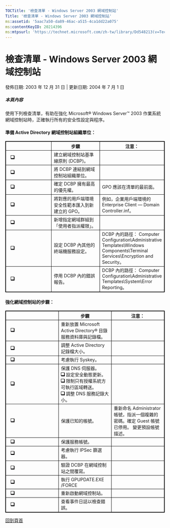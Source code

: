 ```yaml
---
TOCTitle: '檢查清單 - Windows Server 2003 網域控制站'
Title: '檢查清單 - Windows Server 2003 網域控制站'
ms:assetid: '5aac7a50-da89-46ac-a515-4ca1dd22a075'
ms:contentKeyID: 20214396
ms:mtpsurl: 'https://technet.microsoft.com/zh-tw/library/Dd548213(v=TechNet.10)'
---
```


檢查清單 - Windows Server 2003 網域控制站
=========================================

發佈日期: 2003 年 12 月 31 日 | 更新日期: 2004 年 7 月 1 日

##### 本頁內容

[](#ebaa)[](#ebaa)

使用下列檢查清單，有助在強化 Microsoft® Windows Server™ 2003 作業系統網域控制站時，正確執行所有的安全性設定與程序。

#### 準備 Active Directory 網域控制站組織單位：

 
<table style="border:1px solid black;">
<colgroup>
<col width="33%" />
<col width="33%" />
<col width="33%" />
</colgroup>
<thead>
<tr class="header">
<th style="border:1px solid black;" >  </th>
<th style="border:1px solid black;" >步驟</th>
<th style="border:1px solid black;" >注意：</th>
</tr>
</thead>
<tbody>
<tr class="odd">
<td style="border:1px solid black;"> 
<img src="images/Dd548213.mnp_checkbox(zh-tw,TechNet.10).gif" /></td>
<td style="border:1px solid black;">建立網域控制站基準線原則 (DCBP)。</td>
<td style="border:1px solid black;">  </td>
</tr>
<tr class="even">
<td style="border:1px solid black;"> 
<img src="images/Dd548213.mnp_checkbox(zh-tw,TechNet.10).gif" /></td>
<td style="border:1px solid black;">將 DCBP 連結到網域控制站組織單位。</td>
<td style="border:1px solid black;">  </td>
</tr>
<tr class="odd">
<td style="border:1px solid black;"> 
<img src="images/Dd548213.mnp_checkbox(zh-tw,TechNet.10).gif" /></td>
<td style="border:1px solid black;">確定 DCBP 擁有最高的優先權。</td>
<td style="border:1px solid black;">GPO 應該在清單的最前面。</td>
</tr>
<tr class="even">
<td style="border:1px solid black;"> 
<img src="images/Dd548213.mnp_checkbox(zh-tw,TechNet.10).gif" /></td>
<td style="border:1px solid black;">將對應的用戶端環境安全性範本匯入到新建立的 GPO。</td>
<td style="border:1px solid black;">例如，企業用戶端環境的 Enterprise Client — Domain Controller.inf。</td>
</tr>
<tr class="odd">
<td style="border:1px solid black;"> 
<img src="images/Dd548213.mnp_checkbox(zh-tw,TechNet.10).gif" /></td>
<td style="border:1px solid black;">新增指定網域群組到「使用者指派權限」。</td>
<td style="border:1px solid black;">  </td>
</tr>
<tr class="even">
<td style="border:1px solid black;"> 
<img src="images/Dd548213.mnp_checkbox(zh-tw,TechNet.10).gif" /></td>
<td style="border:1px solid black;">設定 DCBP 內其他的終端機服務設定。</td>
<td style="border:1px solid black;">DCBP 內的路徑： Computer Configuration\Administrative Templates\Windows Components\Terminal Services\Encryption and Security。</td>
</tr>
<tr class="odd">
<td style="border:1px solid black;"> 
<img src="images/Dd548213.mnp_checkbox(zh-tw,TechNet.10).gif" /></td>
<td style="border:1px solid black;">停用 DCBP 內的錯誤報告。</td>
<td style="border:1px solid black;">DCBP 內的路徑： Computer Configuration\Administrative Templates\System\Error Reporting。</td>
</tr>
</tbody>
</table>
  
#### 強化網域控制站的步驟：

 
<table style="border:1px solid black;">
<colgroup>
<col width="33%" />
<col width="33%" />
<col width="33%" />
</colgroup>
<thead>
<tr class="header">
<th style="border:1px solid black;" >  </th>
<th style="border:1px solid black;" >步驟</th>
<th style="border:1px solid black;" >注意：</th>
</tr>
</thead>
<tbody>
<tr class="odd">
<td style="border:1px solid black;"> 
<img src="images/Dd548213.mnp_checkbox(zh-tw,TechNet.10).gif" /></td>
<td style="border:1px solid black;">重新放置 Microsoft Active Directory® 目錄服務資料庫與記錄檔。</td>
<td style="border:1px solid black;">  </td>
</tr>
<tr class="even">
<td style="border:1px solid black;"> 
<img src="images/Dd548213.mnp_checkbox(zh-tw,TechNet.10).gif" /></td>
<td style="border:1px solid black;">調整 Active Directory 記錄檔大小。</td>
<td style="border:1px solid black;">  </td>
</tr>
<tr class="odd">
<td style="border:1px solid black;"> 
<img src="images/Dd548213.mnp_checkbox(zh-tw,TechNet.10).gif" /></td>
<td style="border:1px solid black;">考慮執行 Syskey。</td>
<td style="border:1px solid black;">  </td>
</tr>
<tr class="even">
<td style="border:1px solid black;"> 
<img src="images/Dd548213.mnp_checkbox(zh-tw,TechNet.10).gif" /></td>
<td style="border:1px solid black;">保護 DNS 伺服器。<br />
<img src="images/Dd548213.mnp_checkbox(zh-tw,TechNet.10).gif" /> 設定安全動態更新。<br />
<img src="images/Dd548213.mnp_checkbox(zh-tw,TechNet.10).gif" /> 限制只有授權系統方可執行區域轉送。<br />
<img src="images/Dd548213.mnp_checkbox(zh-tw,TechNet.10).gif" /> 調整 DNS 服務記錄大小。</td>
<td style="border:1px solid black;">  </td>
</tr>
<tr class="odd">
<td style="border:1px solid black;"> 
<img src="images/Dd548213.mnp_checkbox(zh-tw,TechNet.10).gif" /></td>
<td style="border:1px solid black;">保護已知的帳號。</td>
<td style="border:1px solid black;">重新命名 Administrator 帳號，指派一個複雜的密碼。確定 Guest 帳號已停用。 變更預設帳號描述。</td>
</tr>
<tr class="even">
<td style="border:1px solid black;"> 
<img src="images/Dd548213.mnp_checkbox(zh-tw,TechNet.10).gif" /></td>
<td style="border:1px solid black;">保護服務帳號。</td>
<td style="border:1px solid black;">  </td>
</tr>
<tr class="odd">
<td style="border:1px solid black;"> 
<img src="images/Dd548213.mnp_checkbox(zh-tw,TechNet.10).gif" /></td>
<td style="border:1px solid black;">考慮執行 IPSec 篩選器。</td>
<td style="border:1px solid black;">  </td>
</tr>
<tr class="even">
<td style="border:1px solid black;"> 
<img src="images/Dd548213.mnp_checkbox(zh-tw,TechNet.10).gif" /></td>
<td style="border:1px solid black;">驗證 DCBP 在網域控制站之間覆寫。</td>
<td style="border:1px solid black;">  </td>
</tr>
<tr class="odd">
<td style="border:1px solid black;"> 
<img src="images/Dd548213.mnp_checkbox(zh-tw,TechNet.10).gif" /></td>
<td style="border:1px solid black;">執行 GPUPDATE.EXE /FORCE</td>
<td style="border:1px solid black;">  </td>
</tr>
<tr class="even">
<td style="border:1px solid black;"> 
<img src="images/Dd548213.mnp_checkbox(zh-tw,TechNet.10).gif" /></td>
<td style="border:1px solid black;">重新啟動網域控制站。</td>
<td style="border:1px solid black;">  </td>
</tr>
<tr class="odd">
<td style="border:1px solid black;"> 
<img src="images/Dd548213.mnp_checkbox(zh-tw,TechNet.10).gif" /></td>
<td style="border:1px solid black;">查看事件日誌以檢查錯誤。</td>
<td style="border:1px solid black;">  </td>
</tr>
</tbody>
</table>
  
[](#mainsection)[回到頁首](#mainsection)
